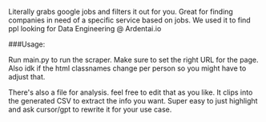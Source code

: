 Literally grabs google jobs and filters it out for you. Great for finding companies in need of a specific service based on jobs. We used it to find ppl looking for Data Engineering @ Ardentai.io


###Usage:

Run main.py to run the scraper. Make sure to set the right URL for the page. Also idk if the html classnames change per person so you might have to adjust that.

There's also a file for analysis. feel free to edit that as you like. It clips into the generated CSV to extract the info you want. Super easy to just highlight and ask cursor/gpt to rewrite it for your use case.

